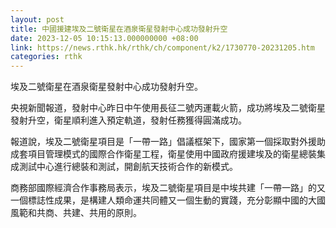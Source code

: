 ```yaml
---
layout: post
title: 中國援建埃及二號衛星在酒泉衛星發射中心成功發射升空
date: 2023-12-05 10:15:13.000000000 +08:00
link: https://news.rthk.hk/rthk/ch/component/k2/1730770-20231205.htm
categories: rthk
---
```


埃及二號衛星在酒泉衛星發射中心成功發射升空。

央視新聞報道，發射中心昨日中午使用長征二號丙運載火箭，成功將埃及二號衛星發射升空，衛星順利進入預定軌道，發射任務獲得圓滿成功。

報道說，埃及二號衛星項目是「一帶一路」倡議框架下，國家第一個採取對外援助成套項目管理模式的國際合作衛星工程，衛星使用中國政府援建埃及的衛星總裝集成測試中心進行總裝和測試，開創航天技術合作的新模式。

商務部國際經濟合作事務局表示，埃及二號衛星項目是中埃共建「一帶一路」的又一個標誌性成果，是構建人類命運共同體又一個生動的實踐，充分彰顯中國的大國風範和共商、共建、共用的原則。
